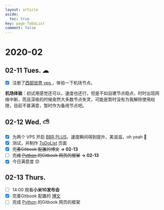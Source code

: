 ```yaml
---
layout: article
aside:
  toc: true
key: page-ToDoList
comment: false
---
```

# 2020-02
## 02-11  Tues.  ☁
- [x] 注册了[西部世界 vps ](https://xbsj7654.space/portal/order/node)，体验一下机场节点。

**机场体验**：初试用感觉还可以，速度也还行，但是不如自建节点稳点，时时出现网络中断，而且深夜的时候突然大多数节点失灵，可能是暂时没有为我解除使用权限，目前不甚满意，暂时作为备用节点吧。
## 02-12  Wed.  ⛅
- [x] 为两个 VPS 开启 [BBR PLUS](https://github.com/chiakge/Linux-NetSpeed)，速度瞬间得到提升，美滋滋，oh yeah 🤪
- [x] 测试，并制作 [ToDoList](https://xresearcher.com/ToDoList.html) 页面
- [x] ~~完善Gitbook 配置的博文~~ **&rarr; 02-13**
- [ ] ~~完成 [Python](https://python.xresearcher.com) 的Gitbook 网页的框架~~ **&rarr; 02-13**
- [x] 今日满意度 😞
## 02-13  Thurs.  
- [ ] 14:00 观看**小米10发布会**
- [x] 完善Gitbook 配置的 [博文]()
- [ ] 完成 [Python](https://python.xresearcher.com) 的Gitbook 网页的框架